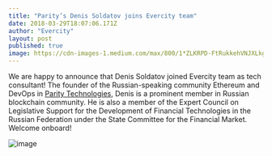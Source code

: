 ```yaml
---
title: "Parity’s Denis Soldatov joins Evercity team"
date: 2018-03-29T18:07:06.171Z
author: "Evercity"
layout: post
published: true
image: https://cdn-images-1.medium.com/max/800/1*ZLKRPD-FtRukkehVNJXLkg.jpeg
---
```


We are happy to announce that Denis Soldatov joined Evercity team as tech consultant! The founder of the Russian-speaking community Ethereum and DevOps in [Parity Technologies](https://www.facebook.com/ParityTech/?fref=mentions), Denis is a prominent member in Russian blockchain community. He is also a member of the Expert Council on Legislative Support for the Development of Financial Technologies in the Russian Federation under the State Committee for the Financial Market. Welcome onboard!




![image](https://cdn-images-1.medium.com/max/800/1*ZLKRPD-FtRukkehVNJXLkg.jpeg)
